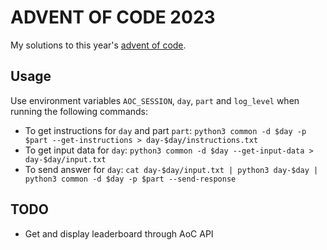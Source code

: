 # ADVENT OF CODE 2023

My solutions to this year's [advent of code](https://adventofcode.com/2023/).

## Usage

Use environment variables `AOC_SESSION`, `day`, `part` and `log_level` when running the following commands:
- To get instructions for `day` and part `part`: `python3 common -d $day -p $part --get-instructions > day-$day/instructions.txt`
- To get input data for `day`: `python3 common -d $day --get-input-data > day-$day/input.txt`
- To send answer for `day`: `cat day-$day/input.txt | python3 day-$day | python3 common -d $day -p $part --send-response`

## TODO
- Get and display leaderboard through AoC API
